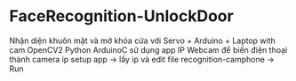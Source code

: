 # FaceRecognition-UnlockDoor
Nhận diện khuôn mặt và mở khóa cửa với Servo + Arduino + Laptop with cam
OpenCV2
Python
ArduinoC
sử dụng app IP Webcam để biến điện thoại thành camera ip
setup app -> lấy ip và edit file recognition-camphone 
-> Run
